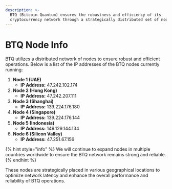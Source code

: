 ```yaml
---
description: >-
  BTQ (Bitcoin Quantum) ensures the robustness and efficiency of its
  cryptocurrency network through a strategically distributed set of nodes.
---
```


# BTQ Node Info

BTQ utilizes a distributed network of nodes to ensure robust and efficient operations. Below is a list of the IP addresses of the BTQ nodes currently running:

1. **Node 1 (UAE)**
   * **IP Address:** 47.242.102.174
2. **Node 2 (Hong Kong)**
   * **IP Address:** 47.242.207.111
3. **Node 3 (Shanghai)**
   * **IP Address:** 139.224.176.180
4. **Node 4 (Singapore)**
   * **IP Address:** 139.224.176.144
5. **Node 5 (Indonesia)**
   * **IP Address:** 149.129.144.134
6. **Node 6 (Silicon Valley)**
   * **IP Address:** 47.251.67.156

{% hint style="info" %}
We will continue to expand nodes in multiple countries worldwide to ensure the BTQ network remains strong and reliable.
{% endhint %}

These nodes are strategically placed in various geographical locations to optimize network latency and enhance the overall performance and reliability of BTQ operations.
